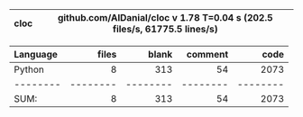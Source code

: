 cloc|github.com/AlDanial/cloc v 1.78  T=0.04 s (202.5 files/s, 61775.5 lines/s)
--- | ---

Language|files|blank|comment|code
:-------|-------:|-------:|-------:|-------:
Python|8|313|54|2073
--------|--------|--------|--------|--------
SUM:|8|313|54|2073
